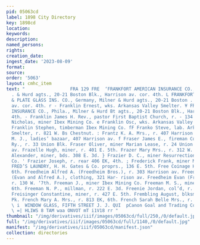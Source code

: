 ```yaml
---
pid: 05063cd
label: 1898 City Directory
key: 1898cd
location: 
keywords: 
description: 
named_persons: 
rights: 
creation_date: 
ingest_date: '2023-08-09'
format: 
source: 
order: '5063'
layout: cmhc_item
text: "                 FRA 129 FRE  ‘FRANKFORT AMERICAN INSURANCE CO., N. Y., Milner
  . & Hurd agts., 20-21 Boston Blk., Harrison av. cor. 4th. L FRANKFORT MARINE, ACCIDENT
  & PLATE GLASS INS. CO., Germany, Milner & Hurd agts., 20-21 Boston . Blk., Harrison
  av. cor. 4th. r - Franklin Ernest, wks. Arkansas Valley Smelter. ¥ FRANKLIN FIRE
  INSURANCE CO., Phila., Milner & Hurd Bt agts., 20-21 Boston Blk., Harrison av. cor.
  4th. - Franklin James H. Rev., pastor First Baptist Church, r. - 134 W. 6th. q Franklin
  Nicholas, miner Ibex Mining Co. e Franklin Osc, wks. Arkansas Valley Smelter. f
  Franklin Stephen, timberman Ibex Mining Co. fF Franko Steve, lab. Arkansas Valley
  Smelter, r. 821 W. Bs Chestnut. : Frantz K. A. Mrs., r. 407 Harrison av. F Frantz
  M. J., ladies’ bazaar, 407 Harrison av. f Fraser James E., fireman Colo. Midland
  Ry., r. 33 Union Blk. Fraser Oliver, miner Marian Lease, r. 24 Union Blk., 425 Harrison
  av. Frazelle Hugh, miner, r. 401 E. 5th. Frazer Mary Mrs., r. 312 W. 2d. t Frazier
  Alexander, miner, bds. 308 E. 3d. } Frazier D. C., miner Resurrection Gold Mining
  Co. ' Frazier Joseph, r. rear 406 EK, 4th. ; Frederick Frank, miner Marian Lease.
  FRED’S LAUNDRY, H. H. Gates & Co. proprs., 136 E. 5th. Free Coinage House, 310 E.
  6th. Freedheim Alfred A. (Freedheim Bros.), r. 303 Harrison av. Freedheim Bros.
  (Evan and Alfred A.), clothing, 321 Har- rison av. Freedheim Evan (Freedheim Bros.),
  r. 130 W. ‘7th. Freeman J., miner Ibex Mining Co. Freeman M. S., miner, r. 308 E.
  6th. Freeman N. P., millman, r. 222 E. 3d. Freenie Jordan, col’d, r. 429 W. 2d.
  Freisinger Constantine, miner, r. 427 E. 5th. Frembling August, blksmith, r. Graham
  Pk. French Mary A. Mrs., r. 813 EK, 6th. French Sarah Belle Mrs., r. 124 E. 8th.
  \ i  WINDOW GLASS, FIFTH STREET J. J. QUI  pCanon Goal and Trading Company, ‘2t2.*,s0mee
  \ =| HLIWS 8 TAM waa ONVOT mT i1V18 rr "
thumbnail: "/img/derivatives/iiif/images/05063cd/full/250,/0/default.jpg"
full: "/img/derivatives/iiif/images/05063cd/full/1140,/0/default.jpg"
manifest: "/img/derivatives/iiif/05063cd/manifest.json"
collection: directories
---
```

